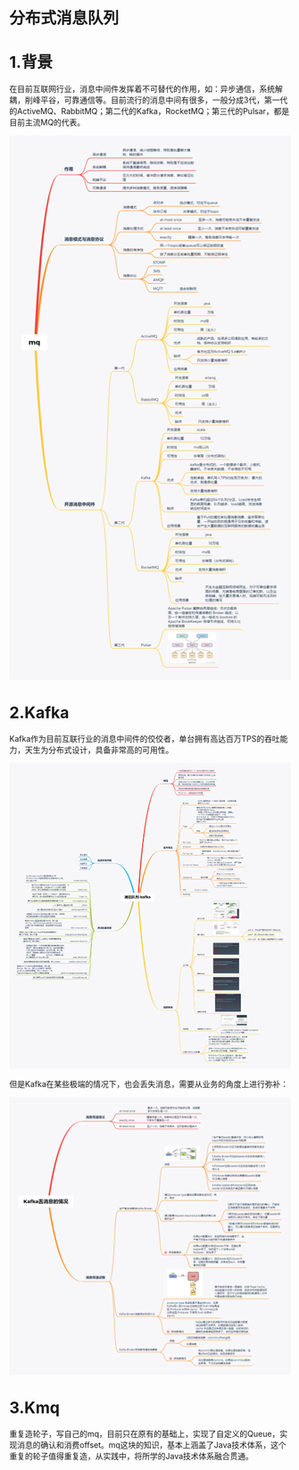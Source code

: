 # 										分布式消息队列

# 1.背景

在目前互联网行业，消息中间件发挥着不可替代的作用，如：异步通信，系统解耦，削峰平谷，可靠通信等。目前流行的消息中间有很多，一般分成3代，第一代的ActiveMQ、RabbitMQ；第二代的Kafka，RocketMQ；第三代的Pulsar，都是目前主流MQ的代表。

![mq](.\pic\mq.png)

# 2.Kafka

Kafka作为目前互联行业的消息中间件的佼佼者，单台拥有高达百万TPS的吞吐能力，天生为分布式设计，具备非常高的可用性。

![消息队列-kafka](.\pic\消息队列-kafka.png)

但是Kafka在某些极端的情况下，也会丢失消息，需要从业务的角度上进行弥补：

![Kafka丢消息的情况](.\pic\Kafka丢消息的情况.png)

# 3.Kmq

重复造轮子，写自己的mq，目前只在原有的基础上，实现了自定义的Queue，实现消息的确认和消费offset。mq这块的知识，基本上涵盖了Java技术体系，这个重复的轮子值得重复造，从实践中，将所学的Java技术体系融合贯通。